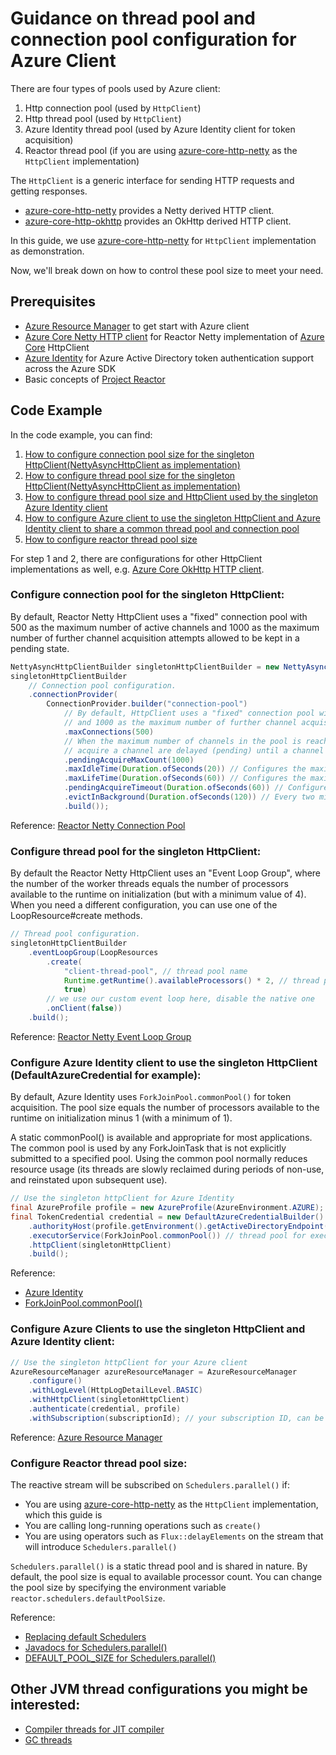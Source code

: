 # Guidance on thread pool and connection pool configuration for Azure Client

There are four types of pools used by Azure client:
1. Http connection pool (used by `HttpClient`)
2. Http thread pool (used by `HttpClient`)
3. Azure Identity thread pool (used by Azure Identity client for token acquisition)
4. Reactor thread pool (if you are using [azure-core-http-netty](https://github.com/Azure/azure-sdk-for-java/tree/main/sdk/core/azure-core-http-netty) as the `HttpClient` implementation)

The `HttpClient` is a generic interface for sending HTTP requests and getting responses.
  * [azure-core-http-netty](https://github.com/Azure/azure-sdk-for-java/tree/main/sdk/core/azure-core-http-netty) provides a Netty derived HTTP client.
  * [azure-core-http-okhttp](https://github.com/Azure/azure-sdk-for-java/tree/main/sdk/core/azure-core-http-okhttp) provides an OkHttp derived HTTP client.

In this guide, we use [azure-core-http-netty](https://github.com/Azure/azure-sdk-for-java/tree/main/sdk/core/azure-core-http-netty) for `HttpClient` implementation as demonstration.

Now, we'll break down on how to control these pool size to meet your need.

## Prerequisites
* [Azure Resource Manager](https://github.com/Azure/azure-sdk-for-java/tree/main/sdk/resourcemanager#getting-started) to get start with Azure client
* [Azure Core Netty HTTP client](https://github.com/Azure/azure-sdk-for-java/tree/main/sdk/core/azure-core-http-netty) for Reactor Netty implementation of [Azure Core](https://github.com/Azure/azure-sdk-for-java/tree/main/sdk/core) HttpClient
* [Azure Identity](https://github.com/Azure/azure-sdk-for-java/tree/main/sdk/identity/azure-identity) for Azure Active Directory token authentication support across the Azure SDK
* Basic concepts of [Project Reactor](https://projectreactor.io/)

## Code Example
In the code example, you can find:
1. [How to configure connection pool size for the singleton HttpClient(NettyAsyncHttpClient as implementation)](#configure-connection-pool-for-the-singleton-httpclient)
2. [How to configure thread pool size for the singleton HttpClient(NettyAsyncHttpClient as implementation)](#configure-thread-pool-for-the-singleton-httpclient)
3. [How to configure thread pool size and HttpClient used by the singleton Azure Identity client](#configure-azure-identity-client-to-use-the-singleton-httpclient-defaultazurecredential-for-example)
4. [How to configure Azure client to use the singleton HttpClient and Azure Identity client to share a common thread pool and connection pool](#configure-azure-clients-to-use-the-singleton-httpclient-and-azure-identity-client)
5. [How to configure reactor thread pool size](#configure-reactor-thread-pool-size)

For step 1 and 2, there are configurations for other HttpClient implementations as well, e.g. [Azure Core OkHttp HTTP client](https://github.com/Azure/azure-sdk-for-java/tree/main/sdk/core/azure-core-http-okhttp).

### Configure connection pool for the singleton HttpClient:
By default, Reactor Netty HttpClient uses a "fixed" connection pool with 500 as the maximum number of active channels and 1000 as the maximum number of further channel acquisition attempts allowed to be kept in a pending state.
```java readme-sample-azureClientConnectionPoolReactorNetty
NettyAsyncHttpClientBuilder singletonHttpClientBuilder = new NettyAsyncHttpClientBuilder();
singletonHttpClientBuilder
    // Connection pool configuration.
    .connectionProvider(
        ConnectionProvider.builder("connection-pool")
            // By default, HttpClient uses a "fixed" connection pool with 500 as the maximum number of active channels
            // and 1000 as the maximum number of further channel acquisition attempts allowed to be kept in a pending state.
            .maxConnections(500)
            // When the maximum number of channels in the pool is reached, up to specified new attempts to
            // acquire a channel are delayed (pending) until a channel is returned to the pool again, and further attempts are declined with an error.
            .pendingAcquireMaxCount(1000)
            .maxIdleTime(Duration.ofSeconds(20)) // Configures the maximum time for a connection to stay idle to 20 seconds.
            .maxLifeTime(Duration.ofSeconds(60)) // Configures the maximum time for a connection to stay alive to 60 seconds.
            .pendingAcquireTimeout(Duration.ofSeconds(60)) // Configures the maximum time for the pending acquire operation to 60 seconds.
            .evictInBackground(Duration.ofSeconds(120)) // Every two minutes, the connection pool is regularly checked for connections that are applicable for removal.
            .build());
```
Reference: [Reactor Netty Connection Pool](https://projectreactor.io/docs/netty/release/reference/#_connection_pool_2)

### Configure thread pool for the singleton HttpClient:
By default the Reactor Netty HttpClient uses an "Event Loop Group", where the number of the worker threads equals the number of processors available to the runtime on initialization (but with a minimum value of 4). When you need a different configuration, you can use one of the LoopResource#create methods.
```java readme-sample-azureClientThreadPoolReactorNetty
// Thread pool configuration.
singletonHttpClientBuilder
    .eventLoopGroup(LoopResources
        .create(
            "client-thread-pool", // thread pool name
            Runtime.getRuntime().availableProcessors() * 2, // thread pool size
            true)
        // we use our custom event loop here, disable the native one
        .onClient(false))
    .build();
```
Reference: [Reactor Netty Event Loop Group](https://projectreactor.io/docs/netty/release/reference/#client-tcp-level-configurations-event-loop-group)

### Configure Azure Identity client to use the singleton HttpClient (DefaultAzureCredential for example):
By default, Azure Identity uses `ForkJoinPool.commonPool()` for token acquisition. The pool size equals the number of processors available to the runtime on initialization minus 1 (with a minimum of 1). 

A static commonPool() is available and appropriate for most applications. The common pool is used by any ForkJoinTask that is not explicitly submitted to a specified pool. Using the common pool normally reduces resource usage (its threads are slowly reclaimed during periods of non-use, and reinstated upon subsequent use).
```java readme-sample-azureIdentityThreadpool
// Use the singleton httpClient for Azure Identity
final AzureProfile profile = new AzureProfile(AzureEnvironment.AZURE);
final TokenCredential credential = new DefaultAzureCredentialBuilder()
    .authorityHost(profile.getEnvironment().getActiveDirectoryEndpoint())
    .executorService(ForkJoinPool.commonPool()) // thread pool for executing token acquisition, usually we leave it default
    .httpClient(singletonHttpClient)
    .build();
```
Reference: 
* [Azure Identity](https://github.com/Azure/azure-sdk-for-java/tree/main/sdk/identity/azure-identity)
* [ForkJoinPool.commonPool()](https://docs.oracle.com/en/java/javase/17/docs/api/java.base/java/util/concurrent/ForkJoinPool.html#commonPool())

### Configure Azure Clients to use the singleton HttpClient and Azure Identity client:
```java readme-sample-azureClientHttpClient
// Use the singleton httpClient for your Azure client
AzureResourceManager azureResourceManager = AzureResourceManager
    .configure()
    .withLogLevel(HttpLogDetailLevel.BASIC)
    .withHttpClient(singletonHttpClient)
    .authenticate(credential, profile)
    .withSubscription(subscriptionId); // your subscription ID, can be different for different Azure clients
```
Reference: [Azure Resource Manager](https://github.com/Azure/azure-sdk-for-java/tree/main/sdk/resourcemanager#include-the-recommended-packages)

### Configure Reactor thread pool size:
The reactive stream will be subscribed on `Schedulers.parallel()` if:
* You are using [azure-core-http-netty](https://github.com/Azure/azure-sdk-for-java/tree/main/sdk/core/azure-core-http-netty) as the `HttpClient` implementation, which this guide is
* You are calling long-running operations such as `create()`
* You are using operators such as `Flux::delayElements` on the stream that will introduce `Schedulers.parallel()`

`Schedulers.parallel()` is a static thread pool and is shared in nature. By default, the pool size is equal to available processor count.
You can change the pool size by specifying the environment variable `reactor.schedulers.defaultPoolSize`.

Reference: 
* [Replacing default Schedulers](https://projectreactor.io/docs/core/release/reference/#scheduler-factory)
* [Javadocs for Schedulers.parallel()](https://projectreactor.io/docs/core/release/api/reactor/core/scheduler/Schedulers.html#parallel--)
* [DEFAULT_POOL_SIZE for Schedulers.parallel()](https://github.com/reactor/reactor-core/blob/3.4.x/reactor-core/src/main/java/reactor/core/scheduler/Schedulers.java#L72-L81)

## Other JVM thread configurations you might be interested:
* [Compiler threads for JIT compiler](https://docs.oracle.com/en/java/javase/17/docs/specs/man/java.html#advanced-jit-compiler-options-for-java)
* [GC threads](https://docs.oracle.com/en/java/javase/17/docs/specs/man/java.html#advanced-garbage-collection-options-for-java)
